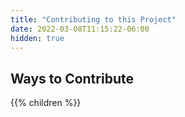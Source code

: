 ```yaml
---
title: "Contributing to this Project"
date: 2022-03-08T11:15:22-06:00
hidden: true
---
```


## Ways to Contribute

{{% children %}}